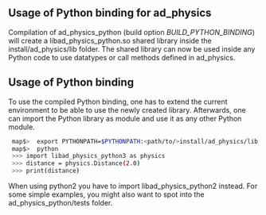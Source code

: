 ## Usage of Python binding for ad_physics

Compilation of ad_physics_python (build option *BUILD_PYTHON_BINDING*)
will create a libad_physics_python.so shared library inside
the install/ad_physics/lib folder.
The shared library can now be used inside any Python code to use
datatypes or call methods defined in ad_physics.

## Usage of Python binding
To use the compiled Python binding, one has to extend the current environment
to be able to use the newly created library. Afterwards, one can import the
Python library as module and use it as any other Python module.
```bash
 map$>  export PYTHONPATH=$PYTHONPATH:<path/to/>install/ad_physics/lib
 map$>  python
 >>> import libad_physics_python3 as physics
 >>> distance = physics.Distance(2.0)
 >>> print(distance)
```

When using python2 you have to import libad_physics_python2 instead.
For some simple examples, you might also want to spot into the ad_physics_python/tests folder.
